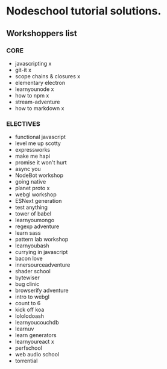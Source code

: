 # Nodeschool tutorial solutions.

## Workshoppers list

### CORE
- javascripting x
- git-it x
- scope chains & closures x
- elementary electron
- learnyounode x
- how to npm x
- stream-adventure
- how to markdown x

### ELECTIVES
- functional javascript
- level me up scotty
- expressworks
- make me hapi
- promise it won't hurt
- async you
- NodeBot workshop
- going native
- planet proto x
- webgl workshop
- ESNext generation
- test anything
- tower of babel
- learnyoumongo
- regexp adventure
- learn sass
- pattern lab workshop
- learnyoubash
- currying in javascript
- bacon love
- innersourceadventure
- shader school
- bytewiser
- bug clinic
- browserify adventure
- intro to webgl
- count to 6
- kick off koa
- lololodoash
- learnyoucouchdb
- learnuv
- learn generators
- learnyoureact x
- perfschool
- web audio school
- torrential
